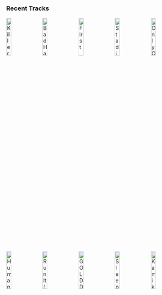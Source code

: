 ### Recent Tracks
[<img src='https://lastfm.freetls.fastly.net/i/u/300x300/26b5addabb2542bfc24303bdd271c952.png' width='16%' height='16%' alt='Killer Whales'>](https://www.last.fm/music/smallpools/_/killer%2bwhales)&nbsp;&nbsp;&nbsp;&nbsp;[<img src='https://lastfm.freetls.fastly.net/i/u/300x300/6c2e84b712d94940c9926dfe1dd5b7d3.png' width='16%' height='16%' alt='Bad Habit'>](https://www.last.fm/music/the%2bkooks/_/bad%2bhabit)&nbsp;&nbsp;&nbsp;&nbsp;[<img src='https://lastfm.freetls.fastly.net/i/u/300x300/cf384c733af8411cc18430e82dfbc106.png' width='16%' height='16%' alt='First'>](https://www.last.fm/music/cold%2bwar%2bkids/_/first)&nbsp;&nbsp;&nbsp;&nbsp;[<img src='https://lastfm.freetls.fastly.net/i/u/300x300/869d3fe6d0244532d56283b3bd8a939d.png' width='16%' height='16%' alt='Stadium'>](https://www.last.fm/music/hallway%2bswimmers/_/stadium)&nbsp;&nbsp;&nbsp;&nbsp;[<img src='https://lastfm.freetls.fastly.net/i/u/300x300/2b89bfced09e5348a4776cf45add6ca8.png' width='16%' height='16%' alt='Only One'>](https://www.last.fm/music/phantom%2bplanet/_/only%2bone)&nbsp;&nbsp;&nbsp;&nbsp;<br>[<img src='https://lastfm.freetls.fastly.net/i/u/300x300/56993734600ae8ea48eeb7e1ae2dc366.png' width='16%' height='16%' alt='Human Touch'>](https://www.last.fm/music/armors/_/human%2btouch)&nbsp;&nbsp;&nbsp;&nbsp;[<img src='https://lastfm.freetls.fastly.net/i/u/300x300/57cd0b0905950f8778686c37b2395e1d.png' width='16%' height='16%' alt='Run It (feat. Annika Wells)'>](https://www.last.fm/music/midnight%2bkids/_/run%2bit%2b%2528feat.%2bannika%2bwells%2529)&nbsp;&nbsp;&nbsp;&nbsp;[<img src='https://lastfm.freetls.fastly.net/i/u/300x300/9ba7e6d3b7854961c9851751d4740ba7.png' width='16%' height='16%' alt='GOLD DUST'>](https://www.last.fm/music/sykes/_/gold%2bdust)&nbsp;&nbsp;&nbsp;&nbsp;[<img src='https://lastfm.freetls.fastly.net/i/u/300x300/7f5d1e033906b83f9c827ca59b1d90cc.png' width='16%' height='16%' alt='Sleep Talk'>](https://www.last.fm/music/jake%2bhays/_/sleep%2btalk)&nbsp;&nbsp;&nbsp;&nbsp;[<img src='https://lastfm.freetls.fastly.net/i/u/300x300/6e5135444d9fce4b5b60f3ddcd66596b.png' width='16%' height='16%' alt='Kamikaze'>](https://www.last.fm/music/walk%2bthe%2bmoon/_/kamikaze)&nbsp;&nbsp;&nbsp;&nbsp;<br>